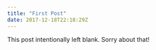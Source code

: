 ```yaml
---
title: "First Post"
date: 2017-12-18T22:18:29Z
---
```


This post intentionally left blank. Sorry about that!